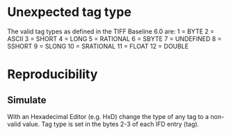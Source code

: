 # Unexpected tag type
The valid tag types as defined in the TIFF Baseline 6.0 are:
1 = BYTE
2 = ASCII
3 = SHORT
4 = LONG
5 = RATIONAL
6 = SBYTE
7 = UNDEFINED
8 = SSHORT
9 = SLONG
10 = SRATIONAL
11 = FLOAT
12 = DOUBLE

# Reproducibility
## Simulate
With an Hexadecimal Editor (e.g. HxD) change the type of any tag to a non-valid value.
Tag type is set in the bytes 2-3 of each IFD entry (tag).
